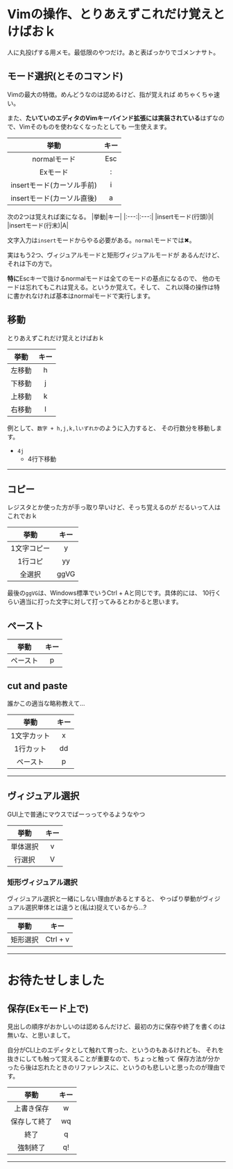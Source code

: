 # Vimの操作、とりあえずこれだけ覚えとけばおｋ

人に丸投げする用メモ。最低限のやつだけ。あと表ばっかりでゴメンナサト。

[Vim(Wikipedia)]:https://ja.wikipedia.org/wiki/Vim

## モード選択(とそのコマンド)

Vimの最大の特徴。めんどうなのは認めるけど、指が覚えれば
めちゃくちゃ速い。

また、<strong>たいていのエディタのVimキーバインド拡張には実装されている</strong>はずなので、Vimそのものを使わなくなったとしても
一生使えます。

|挙動|キー|
|:---:|:---:|
|normalモード|Esc|
|Exモード|:|
|insertモード(カーソル手前)|i|
|insertモード(カーソル直後)|a|

次の2つは覚えれば楽になる。
|挙動|キー|
|:---:|:---:|
|insertモード(行頭)|I|
|insertモード(行末)|A|

文字入力は`insert`モードからやる必要がある。`normal`モードでは✖。

実はもう2つ、ヴィジュアルモードと矩形ヴィジュアルモードが
あるんだけど、それは下の方で。



<strong>特に</strong>Escキーで抜けるnormalモードは全てのモードの基点になるので、
他のモードは忘れてもこれは覚える。というか覚えて。そして、
これ以降の操作は特に書かれなければ基本はnormalモードで実行します。

## 移動
とりあえずこれだけ覚えとけばおｋ

|挙動|キー|
|:---:|:---:|
|左移動|h|
|下移動|j|
|上移動|k|
|右移動|l|

例として、`数字 + h,j,k,lいずれか`のように入力すると、
その行数分を移動します。

- `4j`
    - 4行下移動

---

## コピー

レジスタとか使った方が手っ取り早いけど、そっち覚えるのが
だるいって人はこれでおｋ

|挙動|キー|
|:---:|:---:|
|1文字コピー|y|
|1行コピ|yy|
|全選択|ggVG|

最後の`ggVG`は、Windows標準でいうCtrl + Aと同じです。具体的には、
10行くらい適当に打った文字に対して打ってみるとわかると思います。

## ペースト
|挙動|キー|
|:---:|:---:|
|ペースト|p|

## cut and paste

誰かこの適当な略称教えて...

|挙動|キー|
|:---:|:---:|
|1文字カット|x|
|1行カット|dd|
|ペースト|p|
---

## ヴィジュアル選択

GUI上で普通にマウスでばーっってやるようなやつ

|挙動|キー|
|:---:|:---:|
|単体選択|v|
|行選択|V|


### 矩形ヴィジュアル選択

ヴィジュアル選択と一緒にしない理由があるとすると、
やっぱり挙動がヴィジュアル選択単体とは違うと(私は)捉えているから...?

|挙動|キー|
|:---:|:---:|
|矩形選択|Ctrl + v|
---

# お待たせしました

## 保存(Exモード上で)

見出しの順序がおかしいのは認めるんだけど、最初の方に保存や終了を書くのは
無いな、と思いまして。

自分がCLI上のエディタとして触れて育った、というのもあるけれども、
それを抜きにしても触って覚えることが重要なので、ちょっと触って
保存方法が分かったら後は忘れたときのリファレンスに、というのも悲しいと思ったのが理由です。

|挙動|キー|
|:---:|:---:|
|上書き保存|w|
|保存して終了|wq|
|終了|q|
|強制終了|q!|


---

